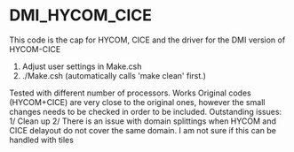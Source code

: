 # DMI_HYCOM_CICE
This code is the cap for HYCOM, CICE and the driver for the DMI version of HYCOM-CICE
1) Adjust user settings in Make.csh
2) ./Make.csh (automatically calls 'make clean' first.)

Tested with different number of processors. Works
Original codes (HYCOM+CICE) are very close to the original ones, however the small changes needs to be checked in order to be included. 
Outstanding issues:
1/ Clean up
2/ There is an issue with domain splittings when HYCOM and CICE delayout do not cover the same domain. I am not sure if this can be handled with tiles

